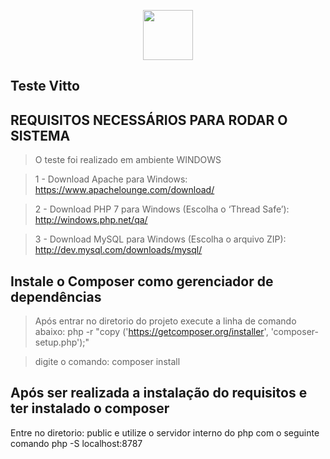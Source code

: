 <p align="center"><img width="80" src="https://sistemavitto.com.br/_assets/img/app-maisusado.png"></p>

## Teste Vitto

## REQUISITOS NECESSÁRIOS PARA RODAR O SISTEMA

> O teste foi realizado em ambiente WINDOWS

> 1 - Download Apache para Windows: https://www.apachelounge.com/download/

> 2 -  Download PHP 7 para Windows (Escolha o ‘Thread Safe’): http://windows.php.net/qa/

> 3 -  Download MySQL para Windows (Escolha o arquivo ZIP): http://dev.mysql.com/downloads/mysql/

## Instale o Composer como gerenciador de dependências
> Após entrar no diretorio do projeto execute a linha de comando abaixo:
php -r "copy ('https://getcomposer.org/installer', 'composer-setup.php');"

>digite o comando: composer install

## Após ser realizada a instalação do requisitos e ter instalado o composer
Entre no diretorio: public e utilize o servidor interno do php com o seguinte comando
php -S localhost:8787
